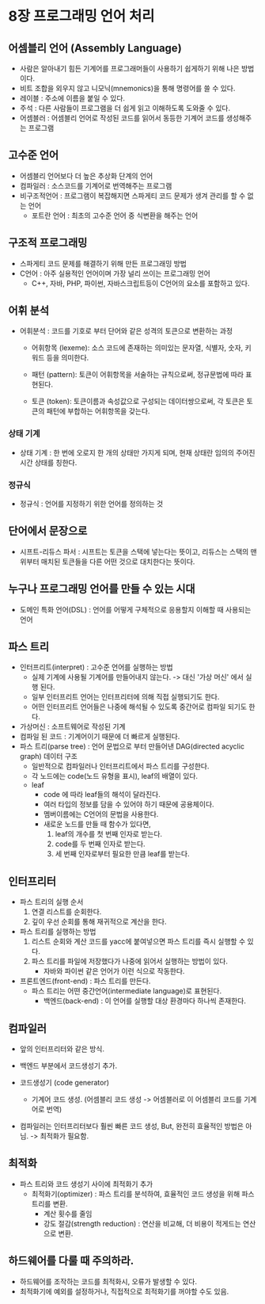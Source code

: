  8장 프로그래밍 언어 처리
===


## 어셈블리 언어 (Assembly Language)
- 사람은 알아내기 힘든 기계어를 프로그래머들이 사용하기 쉽게하기 위해 나은 방법이다.
- 비트 조합을 외우지 않고 니모닉(mnemonics)을 통해 명령어를 쓸 수 있다.
- 레이블 : 주소에 이름을 붙일 수 있다.
- 주석 : 다른 사람들이 프로그램을 더 쉽게 읽고 이해하도록 도와줄 수 있다.
- 어셈블러 : 어셈블리 언어로 작성된 코드를 읽어서 동등한 기계어 코드를 생성해주는 프로그램

## 고수준 언어
- 어셈블리 언어보다 더 높은 추상화 단계의 언어
- 컴파일러 : 소스코드를 기계어로 번역해주는 프로그램
- 비구조적언어 : 프로그램이 복잡해지면 스파게티 코드 문제가 생겨 관리를 할 수 없는 언어
    - 포트란 언어 : 최초의 고수준 언어 중 식변환을 해주는 언어
  
## 구조적 프로그래밍
- 스파게티 코드 문제를 해결하기 위해 만든 프로그래밍 방법
- C언어 : 아주 실용적인 언어이며 가장 널리 쓰이는 프로그래밍 언어
    - C++, 자바, PHP, 파이썬, 자바스크립트등이 C언어의 요소를 포함하고 있다.
    
    
## 어휘 분석
- 어휘분석 : 코드를 기호로 부터 단어와 같은 성격의 토큰으로 변환하는 과정
    - 어휘항목 (lexeme): 소스 코드에 존재하는 의미있는 문자열, 식별자, 숫자, 키워드 등을 의미한다.

    - 패턴 (pattern): 토큰이 어휘항목을 서술하는 규칙으로써, 정규문법에 따라 표현된다.

    - 토큰 (token): 토큰이름과 속성값으로 구성되는 데이터쌍으로써, 각 토큰은 토큰의 패턴에 부합하는 어휘항목을 갖는다.


### 상태 기계
- 상태 기계 : 한 번에 오로지 한 개의 상태만 가지게 되며, 현재 상태란 임의의 주어진 시간 상태를 칭한다.


### 정규식
- 정규식 : 언어를 지정하기 위한 언어를 정의하는 것

## 단어에서 문장으로
- 시프트-리듀스 파서 : 시프트는 토큰을 스택에 넣는다는 뜻이고, 리듀스는 스택의 맨 위부터 매치된 토큰들을 다른 어떤 것으로 대치한다는 뜻이다.

    
    
## 누구나 프로그래밍 언어를 만들 수 있는 시대
- 도메인 특화 언어(DSL) : 언어를 어떻게 구체적으로 응용할지 이해할 때 사용되는 언어

## 파스 트리
- 인터프리트(interpret) : 고수준 언어를 실행하는 방법
    - 실제 기계에 사용될 기계어를 만들어내지 않는다. -> 대신 '가상 머신' 에서 실행 된다.
    - 일부 인터프리트 언어는 인터프리터에 의해 직접 실행되기도 한다.
    - 어떤 인터프리트 언어들은 나중에 해석될 수 있도록 중간어로 컴파일 되기도 한다.
- 가상머신 : 소프트웨어로 작성된 기계
- 컴파일 된 코드 : 기계어이기 때문에 더 빠르게 실행된다. 
- 파스 트리(parse tree) : 언어 문법으로 부터 만들어낸 DAG(directed acyclic graph) 데이터 구조
    - 일반적으로 컴파일러나 인터프리트에서 파스 트리를 구성한다.
    - 각 노드에는 code(노드 유형을 표시), leaf의 배열이 있다.
    - leaf
        - code 에 따라 leaf들의 해석이 달라진다.
        - 여러 타입의 정보를 담을 수 있어야 하기 때문에 공용체이다.
        - 멤버이름에는 C언어의 문법을 사용한다.
        - 새로운 노드를 만들 때 함수가 있다면,
            1. leaf의 개수를 첫 번째 인자로 받는다.
            2. code를 두 번째 인자로 받는다.
            3. 세 번째 인자로부터 필요한 만큼 leaf를 받는다.

## 인터프리터
- 파스 트리의 실행 순서
    1. 연결 리스트를 순회한다.
    2. 깊이 우선 순회를 통해 재귀적으로 계산을 한다.
- 파스 트리를 실행하는 방법
    1. 리스트 순회와 계산 코드를 yacc에 붙여넣으면 파스 트리를 즉시 실행할 수 있다.
    2. 파스 트리를 파일에 저장했다가 나중에 읽어서 실행하는 방법이 있다.
        - 자바와 파이썬 같은 언어가 이런 식으로 작동한다.
- 프론트엔드(front-end) : 파스 트리를 만든다.
    - 파스 트리는 어떤 중간언어(intermediate language)로 표현된다.
        - 백엔드(back-end) : 이 언어를 실행할 대상 환경마다 하나씩 존재한다.

## 컴파일러
 - 앞의 인터프리터와 같은 방식.
 - 백엔드 부분에서 코드생성기 추가.

 - 코드생성기 (code generator)
    - 기계어 코드 생성. (어셈블리 코드 생성 -> 어셈블러로 이 어셈블리 코드를 기계어로 번역)

- 컴파일러는 인터프리터보다 훨씬 빠른 코드 생성, But, 완전히 효율적인 방법은 아님. -> 최적화가 필요함.

## 최적화
 - 파스 트리와 코드 생성기 사이에 최적화기 추가
    - 최적화기(optimizer) : 파스 트리를 분석하여, 효율적인 코드 생성을 위해 파스 트리를 변환.
        - 계산 횟수를 줄임
        - 강도 절감(strength reduction) : 연산을 비교해, 더 비용이 적게드는 연산으로 변환.

## 하드웨어를 다룰 때 주의하라.
 - 하드웨어를 조작하는 코드를 최적화시, 오류가 발생할 수 있다.
 - 최적화기에 예외를 설정하거나, 직접적으로 최적화기를 꺼야할 수도 있음.
